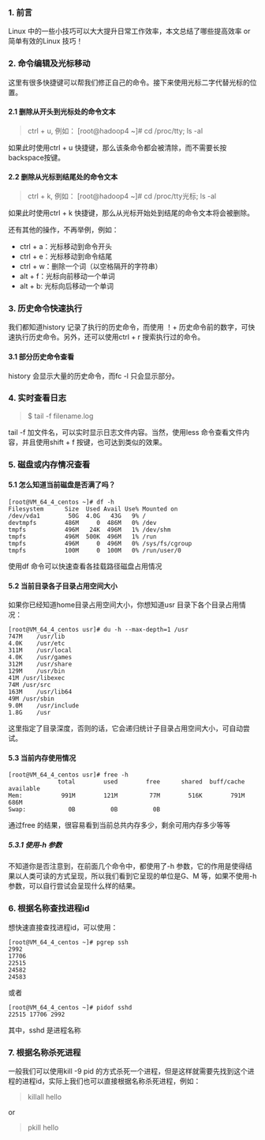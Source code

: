 ### 1. 前言
Linux 中的一些小技巧可以大大提升日常工作效率，本文总结了哪些提高效率 or 简单有效的Linux 技巧！

### 2. 命令编辑及光标移动
这里有很多快捷键可以帮我们修正自己的命令。接下来使用光标二字代替光标的位置。

#### 2.1 删除从开头到光标处的命令文本
>  ctrl + u, 例如：
>  [root@hadoop4 ~]# cd /proc/tty; ls -al

如果此时使用ctrl + u 快捷键，那么该条命令都会被清除，而不需要长按backspace按键。

#### 2.2 删除从光标到结尾处的命令文本
> ctrl + k, 例如：
> [root@hadoop4 ~]# cd /proc/tty光标; ls -al

如果此时使用ctrl + k 快捷键，那么从光标开始处到结尾的命令文本将会被删除。

还有其他的操作，不再举例，例如：
* ctrl + a：光标移动到命令开头
* ctrl + e：光标移动到命令结尾
* ctrl + w：删除一个词（以空格隔开的字符串）
* alt + f：光标向前移动一个单词
* alt + b: 光标向后移动一个单词

### 3. 历史命令快速执行
我们都知道history 记录了执行的历史命令，而使用 ！+ 历史命令前的数字，可快速执行历史命令。另外，还可以使用ctrl + r 搜索执行过的命令。

#### 3.1 部分历史命令查看
history 会显示大量的历史命令，而fc -l 只会显示部分。

### 4. 实时查看日志
> $ tail -f filename.log

tail -f 加文件名，可以实时显示日志文件内容。当然，使用less 命令查看文件内容，并且使用shift + f 按键，也可达到类似的效果。

### 5. 磁盘或内存情况查看
#### 5.1 怎么知道当前磁盘是否满了吗？

```
[root@VM_64_4_centos ~]# df -h
Filesystem      Size  Used Avail Use% Mounted on
/dev/vda1        50G  4.0G   43G   9% /
devtmpfs        486M     0  486M   0% /dev
tmpfs           496M   24K  496M   1% /dev/shm
tmpfs           496M  500K  496M   1% /run
tmpfs           496M     0  496M   0% /sys/fs/cgroup
tmpfs           100M     0  100M   0% /run/user/0
```
使用df 命令可以快速查看各挂载路径磁盘占用情况

#### 5.2 当前目录各子目录占用空间大小
如果你已经知道home目录占用空间大小，你想知道usr 目录下各个目录占用情况：

```
[root@VM_64_4_centos usr]# du -h --max-depth=1 /usr
747M	/usr/lib
4.0K	/usr/etc
311M	/usr/local
4.0K	/usr/games
312M	/usr/share
129M	/usr/bin
41M	/usr/libexec
74M	/usr/src
163M	/usr/lib64
49M	/usr/sbin
9.0M	/usr/include
1.8G	/usr
```
这里指定了目录深度，否则的话，它会递归统计子目录占用空间大小，可自动尝试。

#### 5.3 当前内存使用情况

```
[root@VM_64_4_centos usr]# free -h
              total        used        free      shared  buff/cache   available
Mem:           991M        121M         77M        516K        791M        686M
Swap:            0B          0B          0B
```
通过free 的结果，很容易看到当前总共内存多少，剩余可用内存多少等等

##### 5.3.1 使用-h 参数
不知道你是否注意到，在前面几个命令中，都使用了-h 参数，它的作用是使得结果以人类可读的方式呈现，所以我们看到它呈现的单位是G、M 等，如果不使用-h 参数，可以自行尝试会呈现什么样的结果。

### 6. 根据名称查找进程id
想快速直接查找进程id，可以使用：
```
[root@VM_64_4_centos ~]# pgrep ssh
2992
17706
22515
24582
24583
```
或者
```
[root@VM_64_4_centos ~]# pidof sshd
22515 17706 2992
```
其中，sshd 是进程名称

### 7. 根据名称杀死进程
一般我们可以使用kill -9 pid 的方式杀死一个进程，但是这样就需要先找到这个进程的进程id，实际上我们也可以直接根据名称杀死进程，例如：
> killall hello

or
> pkill hello
